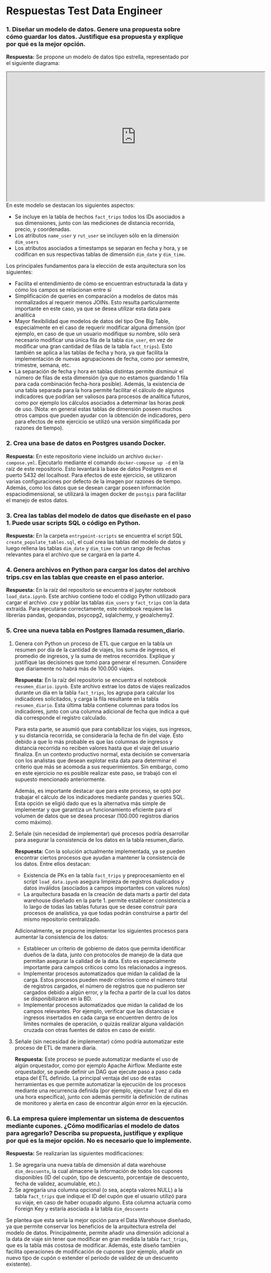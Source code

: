 # Respuestas Test Data Engineer

### 1. Diseñar un modelo de datos. Genere una propuesta sobre cómo guardar los datos. Justifique esa propuesta y explique por qué es la mejor opción.

**Respuesta:** Se propone un modelo de datos tipo estrella, representado por el siguiente diagrama:
<iframe width="700" height="350" src='https://dbdiagram.io/embed/64ee944402bd1c4a5ea4b75a'> </iframe>
En este modelo se destacan los siguientes aspectos:


- Se incluye en la tabla de hechos `fact_trips` todos los IDs asociados a sus dimensiones, junto con las mediciones de distancia recorrida, precio, y coordenadas.
- Los atributos `name_user` y `rut_user` se incluyen sólo en la dimensión `dim_users`
- Los atributos asociados a timestamps se separan en fecha y hora, y se codifican en sus respectivas tablas de dimensión `dim_date` y `dim_time`.

Los principales fundamentos para la elección de esta arquitectura son los siguientes:

- Facilita el entendimiento de cómo se encuentran estructurada la data y cómo los campos se relacionan entre sí
- Simplificación de queries en comparación a modelos de datos más normalizados al requerir menos JOINs. Esto resulta particularmente importante en este caso, ya que se desea utilizar esta data para analítica
- Mayor flexibilidad que modelos de datos del tipo One Big Table, especialmente en el caso de requerir modificar alguna dimensión (por ejemplo, en caso de que un usuario modifique su nombre, sólo será necesario modificar una única fila de la tabla `dim_user`, en vez de modificar una gran cantidad de filas de la tabla `fact_trips`). Esto también se aplica a las tablas de fecha y hora, ya que facilita la implementación de nuevas agrupaciones de fecha, como por semestre, trimestre, semana, etc.
- La separación de fecha y hora en tablas distintas permite disminuir el número de filas de esta dimensión (ya que no estamos guardando 1 fila para cada combinación fecha-hora posible). Además, la existencia de una tabla separada para la hora permite facilitar el cálculo de algunos indicadores que podrían ser valiosos para procesos de analítica futuros, como por ejemplo los cálculos asociados a determinar las horas *peak* de uso. (Nota: en general estas tablas de dimensión poseen muchos otros campos que pueden ayudar con la obtención de indicadores, pero para efectos de este ejercicio se utilizó una versión simplificada por razones de tiempo).

### 2. Crea una base de datos en Postgres usando Docker.

**Respuesta:** En este repositorio viene incluido un archivo `docker-compose.yml`. Ejecutarlo mediante el comando `docker-compose up -d` en la raíz de este repositorio. Esto levantará la base de datos Postgres en el puerto 5432 del localhost. Para efectos de este ejercicio, se utilizaron varias configuraciones por defecto de la imagen por razones de tiempo. Además, como los datos que se desean cargar poseen información espaciodimensional, se utilizará la imagen docker de `postgis` para facilitar el manejo de estos datos.

### 3. Crea las tablas del modelo de datos que diseñaste en el paso 1. Puede usar scripts SQL o código en Python.

**Respuesta:** En la carpeta `entrypoint-scripts` se encuentra el script SQL `create_populate_tables.sql`, el cual crea las tablas del modelo de datos y luego rellena las tablas `dim_date` y `dim_time` con un rango de fechas relevantes para el archivo que se cargará en la parte 4.

### 4. Genera archivos en Python para cargar los datos del archivo trips.csv en las tablas que creaste en el paso anterior.
**Respuesta:** En la raíz del repositorio se encuentra el jupyter notebook `load_data.ipynb`. Este archivo contiene todo el código Python utilizado para cargar el archivo .csv y poblar las tablas `dim_users` y `fact_trips` con la data extraída. Para ejecutarse correctamente, este notebook requiere las librerías pandas, geopandas, psycopg2, sqlalchemy, y geoalchemy2.

### 5. Cree una nueva tabla en Postgres llamada resumen_diario.
1. Genera con Python un proceso de ETL que cargue en la tabla un resumen por día de la cantidad de viajes, los suma de ingresos, el promedio de ingresos, y la suma de metros recorridos. Explique y justifique las decisiones que tomó para generar el resumen. Considere que diariamente no habrá más de 100.000 viajes.

	**Respuesta:** En la raíz del repositorio se encuentra el notebook `resumen_diario.ipynb`. Este archivo extrae los datos de viajes realizados durante un día en la tabla `fact_trips`, los agrupa para calcular los indicadores solicitados, y carga la fila resultante en la tabla `resumen_diario`. Esta última tabla contiene columnas para todos los indicadores, junto con una columna adicional de fecha que indica a qué día corresponde el registro calculado.

    Para esta parte, se asumió que para contabilizar los viajes, sus ingresos, y su distancia recorrida, se consideraría la fecha de fin del viaje. Esto debido a que lo más probable es que las columnas de ingresos y distancia recorrida no reciben valores hasta que el viaje del usuario finaliza. En un contexto productivo normal, esta decisión se conversaría con los analistas que desean explotar esta data para determinar el criterio que más se acomoda a sus requerimientos. Sin embargo, como en este ejercicio no es posible realizar este paso, se trabajó con el supuesto mencionado anteriormente.

    Además, es importante destacar que para este proceso, se optó por trabajar el cálculo de los indicadores mediante pandas y queries SQL. Esta opción se eligió dado que es la alternativa más simple de implementar y que garantiza un funcionamiento eficiente para el volumen de datos que se desea procesar (100.000 registros diarios como máximo).
2. Señale (sin necesidad de implementar) qué procesos podría desarrollar para asegurar la consistencia de los datos en la tabla resumen_diario.

    **Respuesta:** Con la solución actualmente implementada, ya se pueden encontrar ciertos procesos que ayudan a mantener la consistencia de los datos. Entre ellos destacan:
    - Existencia de PKs en la tabla `fact_trips` y preprocesamiento en el script `load_data.ipynb` asegura limpieza de registros duplicados y datos inválidos (asociados a campos importantes con valores nulos)
    - La arquitectura basada en la creación de data marts a partir del data warehouse diseñado en la parte 1. permite establecer consistencia a lo largo de todas las tablas futuras que se desee construir para procesos de analística, ya que todas podrán construirse a partir del mismo repositorio centralizado.
    
    Adicionalmente, se proporne implementar los siguientes procesos para aumentar la consistencia de los datos:
    - Establecer un criterio de gobierno de datos que permita identificar dueños de la data, junto con protocolos de manejo de la data que permitan asegurar la calidad de la data. Esto es especialmente importante para campos críticos como los relacionados a ingresos.
    - Implementar procesos automatizados que midan la calidad de la carga. Estos procesos pueden medir criterios como el número total de registros cargados, el número de registros que no pudieron ser cargados debido a algún error, y la fecha a partir de la cual los datos se disponibilizaron en la BD.
    - Implementar procesos automatizados que midan la calidad de los campos relevantes. Por ejemplo, verificar que las distancias e ingresos insertados en cada carga se encuentren dentro de los límites normales de operación, o quizás realizar alguna validación cruzada con otras fuentes de datos en caso de existir.
3. Señale (sin necesidad de implementar) cómo podría automatizar este proceso de ETL de manera diaria.
    
    **Respuesta:** Este proceso se puede automatizar mediante el uso de algún orquestador, como por ejemplo Apache Airflow. Mediante este orquestador, se puede definir un DAG que ejecute paso a paso cada etapa del ETL definido. La principal ventaja del uso de estas herramientas es que permite automatizar la ejecución de los procesos mediante una recurrencia definida (por ejemplo, ejecutar 1 vez al día en una hora específica), junto con además permitir la definición de rutinas de monitoreo y alerta en caso de encontrar algún error en la ejecución.

### 6. La empresa quiere implementar un sistema de descuentos mediante cupones. ¿Cómo modificarías el modelo de datos para agregarlo? Describa su propuesta, justifique y explique por qué es la mejor opción. No es necesario que lo implemente.
**Respuesta:** Se realizarían las siguientes modificaciones:
1. Se agregaría una nueva tabla de dimensión al data warehouse `dim_descuento`, la cual almacene la información de todos los cupones disponibles (ID del cupón, tipo de descuento, porcentaje de descuento, fecha de validez, acumulable, etc.).
2. Se agregaría una columna opcional (o sea, acepta valores NULL) a la tabla `fact_trips` que indique el ID del cupón que el usuario utilizó para su viaje, en caso de haber ocupado alguno. Esta columna actuaría como Foreign Key y estaría asociada a la tabla `dim_descuento`

Se plantea que esta sería la mejor opción para el Data Warehouse diseñado, ya que permite conservar los beneficios de la arquitectura estrella del modelo de datos. Principalmente, permite añadir una dimensión adicional a la data de viaje sin tener que modificar en gran medida la tabla `fact_trips`, que es la tabla más costosa de modificar. Además, este diseño también facilita operaciones de modificación de cupones (por ejemplo, añadir un nuevo tipo de cupón o extender el periodo de validez de un descuento existente).
